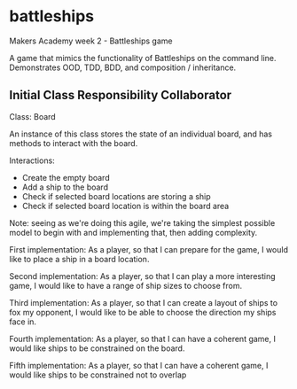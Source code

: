 # battleships
Makers Academy week 2 - Battleships game

A game that mimics the functionality of Battleships on the command line. Demonstrates OOD, TDD, BDD, and composition / inheritance.

## Initial Class Responsibility Collaborator

Class: Board

An instance of this class stores the state of an individual board, and has methods to interact with the board.

Interactions:

* Create the empty board
* Add a ship to the board
* Check if selected board locations are storing a ship
* Check if selected board location is within the board area

Note: seeing as we're doing this agile, we're taking the simplest possible model to begin with and implementing that, then adding complexity.

First implementation: As a player, so that I can prepare for the game, I would like to place a ship in a board location.

Second implementation: As a player, so that I can play a more interesting game, I would like to have a range of ship sizes to choose from.

Third implementation: As a player, so that I can create a layout of ships to fox my opponent, I would like to be able to choose the direction my ships face in.

Fourth implementation: As a player, so that I can have a coherent game, I would like ships to be constrained on the board.

Fifth implementation: As a player, so that I can have a coherent game, I would like ships to be constrained not to overlap
